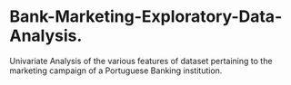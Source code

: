 # Bank-Marketing-Exploratory-Data-Analysis.
Univariate Analysis of the various features of dataset pertaining to the marketing campaign of a Portuguese Banking institution.
